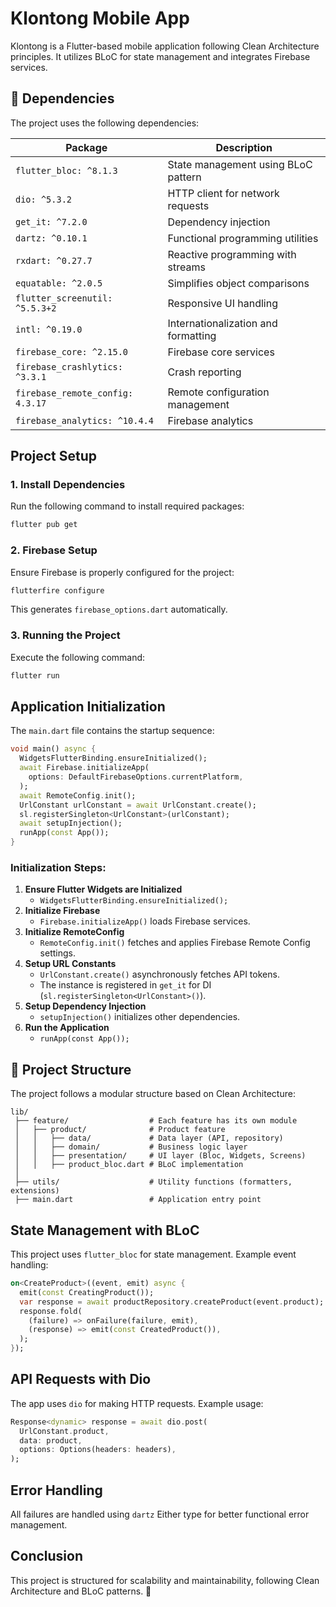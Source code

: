 # Klontong Mobile App
Klontong is a Flutter-based mobile application following Clean Architecture principles. It utilizes BLoC for state management and integrates Firebase services.

## 🚀 Dependencies
The project uses the following dependencies:

| Package                   | Description |
|---------------------------|-------------|
| `flutter_bloc: ^8.1.3`     | State management using BLoC pattern |
| `dio: ^5.3.2`              | HTTP client for network requests |
| `get_it: ^7.2.0`           | Dependency injection |
| `dartz: ^0.10.1`           | Functional programming utilities |
| `rxdart: ^0.27.7`          | Reactive programming with streams |
| `equatable: ^2.0.5`        | Simplifies object comparisons |
| `flutter_screenutil: ^5.5.3+2` | Responsive UI handling |
| `intl: ^0.19.0`            | Internationalization and formatting |
| `firebase_core: ^2.15.0`   | Firebase core services |
| `firebase_crashlytics: ^3.3.1` | Crash reporting |
| `firebase_remote_config: 4.3.17` | Remote configuration management |
| `firebase_analytics: ^10.4.4` | Firebase analytics |


## Project Setup
### 1. Install Dependencies
Run the following command to install required packages:
```sh
flutter pub get
```

### 2. Firebase Setup
Ensure Firebase is properly configured for the project:
```sh
flutterfire configure
```
This generates `firebase_options.dart` automatically.

### 3. Running the Project
Execute the following command:
```sh
flutter run
```

## Application Initialization
The `main.dart` file contains the startup sequence:

```dart
void main() async {
  WidgetsFlutterBinding.ensureInitialized();
  await Firebase.initializeApp(
    options: DefaultFirebaseOptions.currentPlatform,
  );
  await RemoteConfig.init();
  UrlConstant urlConstant = await UrlConstant.create();
  sl.registerSingleton<UrlConstant>(urlConstant);
  await setupInjection();
  runApp(const App());
}
```

### Initialization Steps:
1. **Ensure Flutter Widgets are Initialized**
    - `WidgetsFlutterBinding.ensureInitialized();`
2. **Initialize Firebase**
    - `Firebase.initializeApp()` loads Firebase services.
3. **Initialize RemoteConfig**
    - `RemoteConfig.init()` fetches and applies Firebase Remote Config settings.
4. **Setup URL Constants**
    - `UrlConstant.create()` asynchronously fetches API tokens.
    - The instance is registered in `get_it` for DI (`sl.registerSingleton<UrlConstant>()`).
5. **Setup Dependency Injection**
    - `setupInjection()` initializes other dependencies.
6. **Run the Application**
    - `runApp(const App());`


## 📂 Project Structure
The project follows a modular structure based on Clean Architecture:
```
lib/
 ├── feature/                  # Each feature has its own module
 │   ├── product/              # Product feature
 │   │   ├── data/             # Data layer (API, repository)
 │   │   ├── domain/           # Business logic layer
 │   │   ├── presentation/     # UI layer (Bloc, Widgets, Screens)
 │   │   ├── product_bloc.dart # BLoC implementation
 │
 ├── utils/                    # Utility functions (formatters, extensions)
 ├── main.dart                 # Application entry point
```


## State Management with BLoC
This project uses `flutter_bloc` for state management. Example event handling:

```dart
on<CreateProduct>((event, emit) async {
  emit(const CreatingProduct());
  var response = await productRepository.createProduct(event.product);
  response.fold(
    (failure) => onFailure(failure, emit),
    (response) => emit(const CreatedProduct()),
  );
});
```

## API Requests with Dio
The app uses `dio` for making HTTP requests. Example usage:

```dart
Response<dynamic> response = await dio.post(
  UrlConstant.product,
  data: product,
  options: Options(headers: headers),
);
```

## Error Handling
All failures are handled using `dartz` Either type for better functional error management.

## Conclusion
This project is structured for scalability and maintainability, following Clean Architecture and BLoC patterns. 🚀
